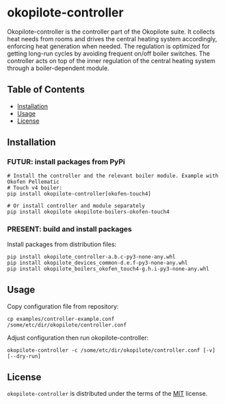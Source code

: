 # okopilote-controller

Okopilote-controller is the controller part of the Okopilote suite. It collects heat
needs from rooms and drives the central heating system accordingly, enforcing heat
generation when needed. The regulation is optimized for getting long-run cycles by
avoiding frequent on/off boiler switches.
The controller acts on top of the inner regulation of the central heating system
through a boiler-dependent module.

## Table of Contents

- [Installation](#installation)
- [Usage](#Usage)
- [License](#license)

## Installation

### FUTUR: install packages from PyPi

```console
# Install the controller and the relevant boiler module. Example with Okofen Pellematic
# Touch v4 boiler:
pip install okopilote-controller[okofen-touch4]

# Or install controller and module separately
pip install okopilote okopilote-boilers-okofen-touch4
```

### PRESENT: build and install packages

Install packages from distribution files:

```console
pip install okopilote_controller-a.b.c-py3-none-any.whl
pip install okopilote_devices_common-d.e.f-py3-none-any.whl
pip install okopilote_boilers_okofen_touch4-g.h.i-py3-none-any.whl
```

## Usage

Copy configuration file from repository:

```console
cp examples/controller-example.conf /some/etc/dir/okopilote/controller.conf
```

Adjust configuration then run okopilote-controller:

```console
okopilote-controller -c /some/etc/dir/okopilote/controller.conf [-v] [--dry-run]
```

## License

`okopilote-controller` is distributed under the terms of the [MIT](https://spdx.org/licenses/MIT.html) license.
